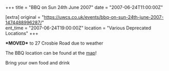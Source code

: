 +++
title = "BBQ on Sun 24th June 2007"
date = "2007-06-24T11:00:00Z"

[extra]
original = "https://uwcs.co.uk/events/bbq-on-sun-24th-june-2007-1474488996287/"    
ent_time = "2007-06-24T19:00:00Z"
location = "Various Deprecated Locations"
+++

**\*MOVED\*** to 27 Crosbie Road due to weather

The BBQ location can be found at the [map](http://www.bucko.me.uk/images/maptocrosbie.png)\!

Bring your own food and drink

